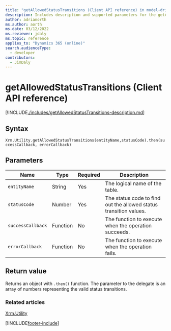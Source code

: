 ```yaml
---
title: "getAllowedStatusTransitions (Client API reference) in model-driven apps"
description: Includes description and supported parameters for the getAllowedStatusTransitions method.
author: adrianorth
ms.author: aorth
ms.date: 03/12/2022
ms.reviewer: jdaly
ms.topic: reference
applies_to: "Dynamics 365 (online)"
search.audienceType: 
  - developer
contributors:
  - JimDaly
---
```


# getAllowedStatusTransitions (Client API reference)


[!INCLUDE[./includes/getAllowedStatusTransitions-description.md](./includes/getAllowedStatusTransitions-description.md)] 

## Syntax

`Xrm.Utility.getAllowedStatusTransitions(entityName,statusCode).then(successCallback, errorCallback)`

## Parameters

|Name |Type |Required |Description |
|---|---|---|---|
|`entityName`|String|Yes|The logical name of the table.|
|`statusCode`|Number|Yes|The status code to find out the allowed status transition values.|
|`successCallback`|Function|No|The function to execute when the operation succeeds.|
|`errorCallback`|Function|No|The function to execute when the operation fails.|

## Return value

Returns an object with `.then()` function. The parameter to the delegate is an array of numbers representing the valid status transitions.

### Related articles

[Xrm.Utility](../xrm-utility.md)

[!INCLUDE[footer-include](../../../../../includes/footer-banner.md)]
